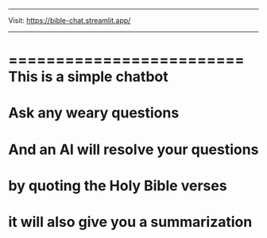 ******************************************
Visit: https://bible-chat.streamlit.app/
******************************************
=========================
This is a simple chatbot
=========================
Ask any weary questions
=========================
And an AI will resolve your questions
=========================
by quoting the Holy Bible verses
=========================
it will also give you a summarization
=========================